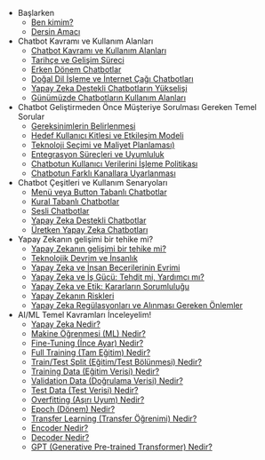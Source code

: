 * Başlarken
    * [Ben kimim?](lessons/01_baslarken.md#ben-kimim)
    * [Dersin Amacı](lessons/01_baslarken.md#dersin-amacı)
* Chatbot Kavramı ve Kullanım Alanları
    * [Chatbot Kavramı ve Kullanım Alanları](lessons/02_chatbot_kavrami.md#chatbot-nedir)
    * [Tarihçe ve Gelişim Süreci](lessons/02_chatbot_kavrami.md#tarihçe-ve-gelişim-süreci)
    * [Erken Dönem Chatbotlar](lessons/02_chatbot_kavrami.md#erken-dönem-chatbotlar)
    * [Doğal Dil İşleme ve İnternet Çağı Chatbotları](lessons/02_chatbot_kavrami.md#doğal-dil-i̇şleme-ve-i̇nternet-çağı-chatbotları)
    * [Yapay Zeka Destekli Chatbotların Yükselişi](lessons/02_chatbot_kavrami.md#yapay-zeka-destekli-chatbotların-yükselişi)
    * [Günümüzde Chatbotların Kullanım Alanları](lessons/02_chatbot_kavrami.md#günümüzde-chatbotların-kullanım-alanları)
* Chatbot Geliştirmeden Önce Müşteriye Sorulması Gereken Temel Sorular
    * [Gereksinimlerin Belirlenmesi](lessons/03_chatbot_gelistirmeden_once.md#chatbot-geliştirmeden-önce-müşteriye-sorulması-gereken-temel-sorular)
    * [Hedef Kullanıcı Kitlesi ve Etkileşim Modeli](lessons/03_chatbot_gelistirmeden_once.md#hedef-kullanıcı-kitlesi-ve-etkileşim-modeli)
    * [Teknoloji Seçimi ve Maliyet Planlaması)](lessons/03_chatbot_gelistirmeden_once.md#teknoloji-seçimi-ve-maliyet-planlaması)
    * [Entegrasyon Süreçleri ve Uyumluluk](lessons/03_chatbot_gelistirmeden_once.md#entegrasyon-süreçleri-ve-uyumluluk)
    * [Chatbotun Kullanıcı Verilerini İşleme Politikası](lessons/03_chatbot_gelistirmeden_once.md#chatbotun-kullanıcı-verilerini-İşleme-politikası)
    * [Chatbotun Farklı Kanallara Uyarlanması](lessons/03_chatbot_gelistirmeden_once.md#chatbotun-farklı-kanallara-uyarlanması)
* Chatbot Çeşitleri ve Kullanım Senaryoları
    * [Menü veya Button Tabanlı Chatbotlar](lessons/04_chatbotcesitlerikarsilastirma.md#menü-veya-button-tabanlı-chatbotlar)
    * [Kural Tabanlı Chatbotlar](lessons/04_chatbotcesitlerikarsilastirma.md#kural-tabanlı-chatbotlar)
    * [Sesli Chatbotlar](lessons/04_chatbotcesitlerikarsilastirma.md#sesli-chatbotlar)
    * [Yapay Zeka Destekli Chatbotlar](lessons/04_chatbotcesitlerikarsilastirma.md#yapay-zeka-destekli-chatbotlar)
    * [Üretken Yapay Zeka Chatbotları](lessons/04_chatbotcesitlerikarsilastirma.md#Üretken-yapay-zeka-chatbotları)
* Yapay Zekanın gelişimi bir tehike mi?
    * [Yapay Zekanın gelişimi bir tehike mi?](lessons/05_yapay_zekanin_gelisimi_tehlikemi.md#yapay-zekanın-gelişimi-bir-tehike-mi)
    * [Teknolojik Devrim ve İnsanlık](lessons/05_yapay_zekanin_gelisimi_tehlikemi.md#teknolojik-devrim-ve-i̇nsanlık)
    * [Yapay Zeka ve İnsan Becerilerinin Evrimi](lessons/05_yapay_zekanin_gelisimi_tehlikemi.md#yapay-zeka-ve-i̇nsan-becerilerinin-evrimi)
    * [Yapay Zeka ve İş Gücü: Tehdit mi, Yardımcı mı?](lessons/05_yapay_zekanin_gelisimi_tehlikemi.md#yapay-zeka-ve-i̇ş-gücü-tehdit-mi-yardımcı-mı)
    * [Yapay Zeka ve Etik: Kararların Sorumluluğu](lessons/05_yapay_zekanin_gelisimi_tehlikemi.md#yapay-zeka-ve-etik-kararların-sorumluluğu)
    * [Yapay Zekanın Riskleri](lessons/05_yapay_zekanin_gelisimi_tehlikemi.md#yapay-zekanın-riskleri)
    * [Yapay Zeka Regülasyonları ve Alınması Gereken Önlemler](lessons/05_yapay_zekanin_gelisimi_tehlikemi.md#yapay-zeka-regülasyonları-ve-alınması-gereken-önlemler)
* AI/ML Temel Kavramları İnceleyelim!
    * [Yapay Zeka Nedir?](lessons/06_ai_ml_temel_kavramlar.md#yapay-zeka-nedir)
    * [Makine Öğrenmesi (ML) Nedir?](lessons/06_ai_ml_temel_kavramlar.md#makine-öğrenmesi-ml-nedir)
    * [Fine-Tuning (İnce Ayar) Nedir?](lessons/06_ai_ml_temel_kavramlar.md#fine-tuning-i̇nce-ayar-nedir)
    * [Full Training (Tam Eğitim) Nedir?](lessons/06_ai_ml_temel_kavramlar.md#full-training-tam-eğitim-nedir)
    * [Train/Test Split (Eğitim/Test Bölünmesi) Nedir?](lessons/06_ai_ml_temel_kavramlar.md#traintest-split-eğitimtest-bölünmesi-nedir)
    * [Training Data (Eğitim Verisi) Nedir?](lessons/06_ai_ml_temel_kavramlar.md#training-data-eğitim-verisi-nedir)
    * [Validation Data (Doğrulama Verisi) Nedir?](lessons/06_ai_ml_temel_kavramlar.md#validation-data-doğrulama-verisi-nedir)
    * [Test Data (Test Verisi) Nedir?](lessons/06_ai_ml_temel_kavramlar.md#test-data-test-verisi-nedir)
    * [Overfitting (Aşırı Uyum) Nedir?](lessons/06_ai_ml_temel_kavramlar.md#overfitting-aşırı-uyum-nedir)
    * [Epoch (Dönem) Nedir?](lessons/06_ai_ml_temel_kavramlar.md#epoch-dönem-nedir)
    * [Transfer Learning (Transfer Öğrenimi) Nedir?](lessons/06_ai_ml_temel_kavramlar.md#transfer-learning-transfer-öğrenimi-nedir)
    * [Encoder Nedir?](lessons/06_ai_ml_temel_kavramlar.md#encoder-nedir)
    * [Decoder Nedir?](lessons/06_ai_ml_temel_kavramlar.md#decoder-nedir)
    * [GPT (Generative Pre-trained Transformer) Nedir?](lessons/06_ai_ml_temel_kavramlar.md#gpt-generative-pre-trained-transformer-nedir)

